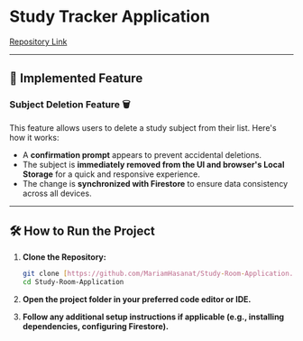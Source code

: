 # Study Tracker Application

[Repository Link](https://github.com/MariamHasanat/Study-Room-Application/tree/amjad-hamidi)

---

## 🚀 Implemented Feature

### Subject Deletion Feature 🗑️
This feature allows users to delete a study subject from their list. Here's how it works:
* A **confirmation prompt** appears to prevent accidental deletions.
* The subject is **immediately removed from the UI and browser's Local Storage** for a quick and responsive experience.
* The change is **synchronized with Firestore** to ensure data consistency across all devices.

---

## 🛠️ How to Run the Project

1.  **Clone the Repository:**
    ```bash
    git clone [https://github.com/MariamHasanat/Study-Room-Application.git](https://github.com/MariamHasanat/Study-Room-Application.git)
    cd Study-Room-Application
    ```

2.  **Open the project folder in your preferred code editor or IDE.**

3.  **Follow any additional setup instructions if applicable (e.g., installing dependencies, configuring Firestore).**